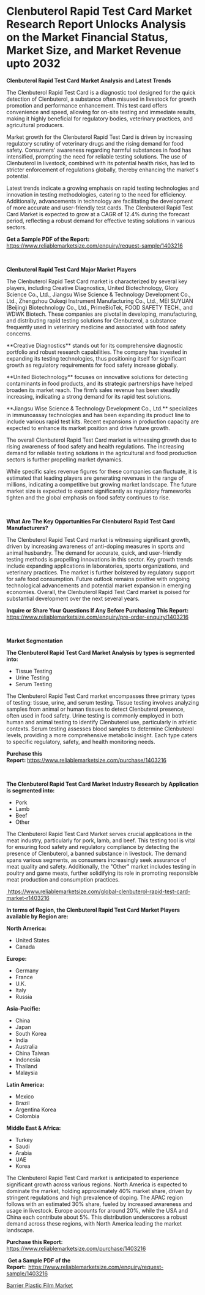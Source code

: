 <p><h1>Clenbuterol Rapid Test Card Market Research Report Unlocks Analysis on the Market Financial Status, Market Size, and Market Revenue upto 2032</h1></p><p><strong>Clenbuterol Rapid Test Card Market Analysis and Latest Trends</strong></p>
<p><p>The Clenbuterol Rapid Test Card is a diagnostic tool designed for the quick detection of Clenbuterol, a substance often misused in livestock for growth promotion and performance enhancement. This test card offers convenience and speed, allowing for on-site testing and immediate results, making it highly beneficial for regulatory bodies, veterinary practices, and agricultural producers.</p><p>Market growth for the Clenbuterol Rapid Test Card is driven by increasing regulatory scrutiny of veterinary drugs and the rising demand for food safety. Consumers' awareness regarding harmful substances in food has intensified, prompting the need for reliable testing solutions. The use of Clenbuterol in livestock, combined with its potential health risks, has led to stricter enforcement of regulations globally, thereby enhancing the market's potential.</p><p>Latest trends indicate a growing emphasis on rapid testing technologies and innovation in testing methodologies, catering to the need for efficiency. Additionally, advancements in technology are facilitating the development of more accurate and user-friendly test cards. The Clenbuterol Rapid Test Card Market is expected to grow at a CAGR of 12.4% during the forecast period, reflecting a robust demand for effective testing solutions in various sectors.</p></p>
<p><strong>Get a Sample PDF of the Report:&nbsp;</strong> <a href="https://www.reliablemarketsize.com/enquiry/request-sample/1403216?utm_campaign=1833&utm_medium=2&utm_source=Github&utm_content=ia&utm_term=12012025&utm_id=clenbuterol-rapid-test-card">https://www.reliablemarketsize.com/enquiry/request-sample/1403216</a></p>
<p>&nbsp;</p>
<p><strong>Clenbuterol Rapid Test Card Major Market Players</strong></p>
<p><p>The Clenbuterol Rapid Test Card market is characterized by several key players, including Creative Diagnostics, United Biotechnology, Glory Science Co., Ltd., Jiangsu Wise Science & Technology Development Co., Ltd., Zhengzhou Oukeqi Instrument Manufacturing Co., Ltd., MEI SUYUAN (Beijing) Biotechnology Co., Ltd., PrimeBioTek, FOOD SAFETY TECH., and WDWK Biotech. These companies are pivotal in developing, manufacturing, and distributing rapid testing solutions for Clenbuterol, a substance frequently used in veterinary medicine and associated with food safety concerns.</p><p>**Creative Diagnostics** stands out for its comprehensive diagnostic portfolio and robust research capabilities. The company has invested in expanding its testing technologies, thus positioning itself for significant growth as regulatory requirements for food safety increase globally.</p><p>**United Biotechnology** focuses on innovative solutions for detecting contaminants in food products, and its strategic partnerships have helped broaden its market reach. The firm’s sales revenue has been steadily increasing, indicating a strong demand for its rapid test solutions.</p><p>**Jiangsu Wise Science & Technology Development Co., Ltd.** specializes in immunoassay technologies and has been expanding its product line to include various rapid test kits. Recent expansions in production capacity are expected to enhance its market position and drive future growth.</p><p>The overall Clenbuterol Rapid Test Card market is witnessing growth due to rising awareness of food safety and health regulations. The increasing demand for reliable testing solutions in the agricultural and food production sectors is further propelling market dynamics. </p><p>While specific sales revenue figures for these companies can fluctuate, it is estimated that leading players are generating revenues in the range of millions, indicating a competitive but growing market landscape. The future market size is expected to expand significantly as regulatory frameworks tighten and the global emphasis on food safety continues to rise.</p></p>
<p>&nbsp;</p>
<p><strong>What Are The Key Opportunities For Clenbuterol Rapid Test Card Manufacturers?</strong></p>
<p><p>The Clenbuterol Rapid Test Card market is witnessing significant growth, driven by increasing awareness of anti-doping measures in sports and animal husbandry. The demand for accurate, quick, and user-friendly testing methods is propelling innovations in this sector. Key growth trends include expanding applications in laboratories, sports organizations, and veterinary practices. The market is further bolstered by regulatory support for safe food consumption. Future outlook remains positive with ongoing technological advancements and potential market expansion in emerging economies. Overall, the Clenbuterol Rapid Test Card market is poised for substantial development over the next several years.</p></p>
<p><strong>Inquire or Share Your Questions If Any Before Purchasing This Report:</strong> <a href="https://www.reliablemarketsize.com/enquiry/pre-order-enquiry/1403216?utm_campaign=1833&utm_medium=2&utm_source=Github&utm_content=ia&utm_term=12012025&utm_id=clenbuterol-rapid-test-card">https://www.reliablemarketsize.com/enquiry/pre-order-enquiry/1403216</a></p>
<p>&nbsp;</p>
<p><strong>Market Segmentation</strong></p>
<p><strong>The Clenbuterol Rapid Test Card Market Analysis by types is segmented into:</strong></p>
<p><ul><li>Tissue Testing</li><li>Urine Testing</li><li>Serum Testing</li></ul></p>
<p><p>The Clenbuterol Rapid Test Card market encompasses three primary types of testing: tissue, urine, and serum testing. Tissue testing involves analyzing samples from animal or human tissues to detect Clenbuterol presence, often used in food safety. Urine testing is commonly employed in both human and animal testing to identify Clenbuterol use, particularly in athletic contexts. Serum testing assesses blood samples to determine Clenbuterol levels, providing a more comprehensive metabolic insight. Each type caters to specific regulatory, safety, and health monitoring needs.</p></p>
<p><strong>Purchase this Report:&nbsp;</strong><a href="https://www.reliablemarketsize.com/purchase/1403216?utm_campaign=1833&utm_medium=2&utm_source=Github&utm_content=ia&utm_term=12012025&utm_id=clenbuterol-rapid-test-card">https://www.reliablemarketsize.com/purchase/1403216</a></p>
<p>&nbsp;</p>
<p><strong>The Clenbuterol Rapid Test Card Market Industry Research by Application is segmented into:</strong></p>
<p><ul><li>Pork</li><li>Lamb</li><li>Beef</li><li>Other</li></ul></p>
<p><p>The Clenbuterol Rapid Test Card Market serves crucial applications in the meat industry, particularly for pork, lamb, and beef. This testing tool is vital for ensuring food safety and regulatory compliance by detecting the presence of Clenbuterol, a banned substance in livestock. The demand spans various segments, as consumers increasingly seek assurance of meat quality and safety. Additionally, the "Other" market includes testing in poultry and game meats, further solidifying its role in promoting responsible meat production and consumption practices.</p></p>
<p><a href="https://www.reliablemarketsize.com/global-clenbuterol-rapid-test-card-market-r1403216?utm_campaign=1833&utm_medium=2&utm_source=Github&utm_content=ia&utm_term=12012025&utm_id=clenbuterol-rapid-test-card">&nbsp;https://www.reliablemarketsize.com/global-clenbuterol-rapid-test-card-market-r1403216</a></p>
<p><strong>In terms of Region, the Clenbuterol Rapid Test Card Market Players available by Region are:</strong></p>
<p>
    <p> <strong> North America: </strong>
        <ul>
            <li>United States</li>
            <li>Canada</li>
        </ul>
        </p> 
    <p> <strong> Europe: </strong>
        <ul>
            <li>Germany</li>
            <li>France</li>
            <li>U.K.</li>
            <li>Italy</li>
            <li>Russia</li>
        </ul>
        </p> 
    <p> <strong> Asia-Pacific: </strong>
        <ul>
            <li>China</li>
            <li>Japan</li>
            <li>South Korea</li>
            <li>India</li>
            <li>Australia</li>
            <li>China Taiwan</li>
            <li>Indonesia</li>
            <li>Thailand</li>
            <li>Malaysia</li>
        </ul>
        </p> 
    <p> <strong> Latin America: </strong>
        <ul>
            <li>Mexico</li>
            <li>Brazil</li>
            <li>Argentina Korea</li>
            <li>Colombia</li>
        </ul>
        </p> 
    <p> <strong> Middle East & Africa: </strong>
        <ul>
            <li>Turkey</li>
            <li>Saudi</li>
            <li>Arabia</li>
            <li>UAE</li>
            <li>Korea</li>
        </ul>
    </p>
    </p>
<p><p>The Clenbuterol Rapid Test Card market is anticipated to experience significant growth across various regions. North America is expected to dominate the market, holding approximately 40% market share, driven by stringent regulations and high prevalence of doping. The APAC region follows with an estimated 30% share, fueled by increased awareness and usage in livestock. Europe accounts for around 20%, while the USA and China each contribute about 5%. This distribution underscores a robust demand across these regions, with North America leading the market landscape.</p></p>
<p><strong>Purchase this Report: </strong><a href="https://www.reliablemarketsize.com/purchase/1403216?utm_campaign=1833&utm_medium=2&utm_source=Github&utm_content=ia&utm_term=12012025&utm_id=clenbuterol-rapid-test-card">https://www.reliablemarketsize.com/purchase/1403216</a></p>
<p>&nbsp;<strong>Get a Sample PDF of the Report:&nbsp;&nbsp;</strong><a href="https://www.reliablemarketsize.com/enquiry/request-sample/1403216?utm_campaign=1833&utm_medium=2&utm_source=Github&utm_content=ia&utm_term=12012025&utm_id=clenbuterol-rapid-test-card">https://www.reliablemarketsize.com/enquiry/request-sample/1403216</a></p>
<p><strong></strong></p>
<p><p><a href="https://github.com/FassouRP/Market-Research-Report-List-6/blob/main/barrier-plastic-film-market.md?utm_campaign=1833&utm_medium=2&utm_source=Github&utm_content=ia&utm_term=12012025&utm_id=clenbuterol-rapid-test-card">Barrier Plastic Film Market</a></p></p>